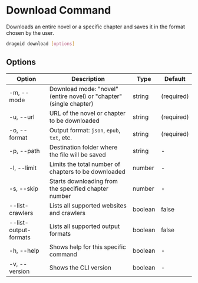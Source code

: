 # Download Command

Downloads an entire novel or a specific chapter and saves it in the format chosen by the user.

```bash
dragoid download [options]
```

## Options

| Option | Description | Type | Default |
|-|-|-|-|
| -m, --mode | Download mode: "novel" (entire novel) or "chapter" (single chapter) | string | (required) |
| -u, --url | URL of the novel or chapter to be downloaded | string | (required) |
| -o, --format | Output format: `json`, `epub`, `txt`, etc. | string | (required) |
| -p, --path | Destination folder where the file will be saved | string | - |
| -l, --limit | Limits the total number of chapters to be downloaded | number | - |
| -s, --skip | Starts downloading from the specified chapter number | number | - |
| --list-crawlers | Lists all supported websites and crawlers | boolean | false |
| --list-output-formats | Lists all supported output formats | boolean | false |
| -h, --help | Shows help for this specific command | boolean | - |
| -v, --version | Shows the CLI version | boolean | - |
